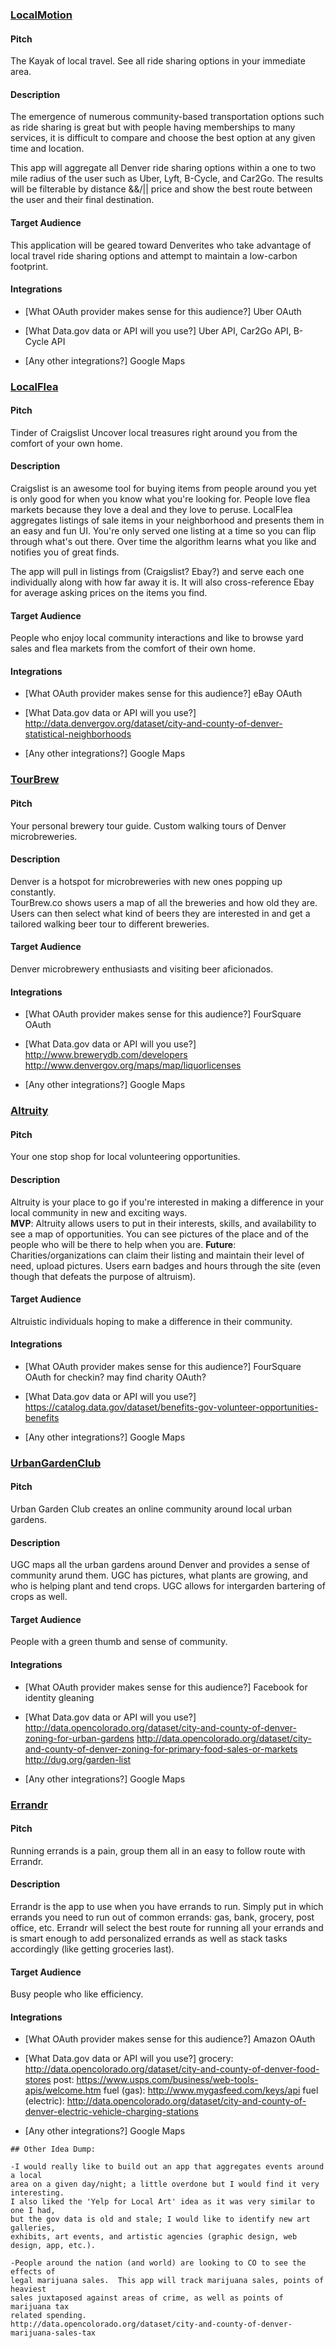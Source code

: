 ### [LocalMotion]

#### Pitch

The Kayak of local travel.
See all ride sharing options in your immediate area.

#### Description

The emergence of numerous community-based transportation options such as ride
sharing is great but with people having memberships to many services, it is
difficult to compare and choose the best option at any given time and location.

This app will aggregate all Denver ride sharing options within a one to two mile
radius of the user such as Uber, Lyft, B-Cycle, and Car2Go.  The results will be
filterable by distance &&/|| price and show the best route between the user and
their final destination.

#### Target Audience

This application will be geared toward Denverites who take advantage of local
travel ride sharing options and attempt to maintain a low-carbon footprint.

#### Integrations

* [What OAuth provider makes sense for this audience?]
  Uber OAuth

* [What Data.gov data or API will you use?]
Uber API, Car2Go API, B-Cycle API

* [Any other integrations?]
Google Maps


### [LocalFlea]

#### Pitch

Tinder of Craigslist
Uncover local treasures right around you from the comfort of your own home.

#### Description

Craigslist is an awesome tool for buying items from people around you yet is only
good for when you know what you're looking for.  People love flea markets because
they love a deal and they love to peruse.  LocalFlea aggregates listings of sale
items in your neighborhood and presents them in an easy and fun UI. You're only
served one listing at a time so you can flip through what's out there.  Over time
the algorithm learns what you like and notifies you of great finds.

The app will pull in listings from (Craigslist? Ebay?) and serve each one individually
along with how far away it is.  It will also cross-reference Ebay for average
asking prices on the items you find.

#### Target Audience

People who enjoy local community interactions and like to browse yard sales and
flea markets from the comfort of their own home.

#### Integrations

* [What OAuth provider makes sense for this audience?]
  eBay OAuth

* [What Data.gov data or API will you use?]
http://data.denvergov.org/dataset/city-and-county-of-denver-statistical-neighborhoods

* [Any other integrations?]
Google Maps


### [TourBrew]

#### Pitch
Your personal brewery tour guide.
Custom walking tours of Denver microbreweries.

#### Description
Denver is a hotspot for microbreweries with new ones popping up constantly.  
TourBrew.co shows users a map of all the breweries and how old they are. Users
can then select what kind of beers they are interested in and get a tailored
walking beer tour to different breweries.

#### Target Audience
Denver microbrewery enthusiasts and visiting beer aficionados.

#### Integrations

* [What OAuth provider makes sense for this audience?]
  FourSquare OAuth

* [What Data.gov data or API will you use?]
http://www.brewerydb.com/developers
http://www.denvergov.org/maps/map/liquorlicenses

* [Any other integrations?]
Google Maps


### [Altruity]

#### Pitch

Your one stop shop for local volunteering opportunities.

#### Description

Altruity is your place to go if you're interested in making a difference in
your local community in new and exciting ways.  
**MVP**: Altruity allows users to put in their interests, skills, and availability
to see a map of opportunities.  You can see pictures of the place and of the
people who will be there to help when you are.
**Future**: Charities/organizations can claim their listing and maintain their
level of need, upload pictures. Users earn badges and hours through the site
(even though that defeats the purpose of altruism).

#### Target Audience
Altruistic individuals hoping to make a difference in their community.

#### Integrations

* [What OAuth provider makes sense for this audience?]
  FourSquare OAuth for checkin? may find charity OAuth?

* [What Data.gov data or API will you use?]
https://catalog.data.gov/dataset/benefits-gov-volunteer-opportunities-benefits

* [Any other integrations?]
Google Maps


### [UrbanGardenClub]

#### Pitch
Urban Garden Club creates an online community around local urban gardens.

#### Description

UGC maps all the urban gardens around Denver and provides a sense of community
arund them.  UGC has pictures, what plants are growing, and who is helping
plant and tend crops. UGC allows for intergarden bartering of crops as well.

#### Target Audience
People with a green thumb and sense of community.

#### Integrations

* [What OAuth provider makes sense for this audience?]
  Facebook for identity gleaning

* [What Data.gov data or API will you use?]
http://data.opencolorado.org/dataset/city-and-county-of-denver-zoning-for-urban-gardens
http://data.opencolorado.org/dataset/city-and-county-of-denver-zoning-for-primary-food-sales-or-markets
http://dug.org/garden-list

* [Any other integrations?]
Google Maps


### [Errandr]

#### Pitch

Running errands is a pain, group them all in an easy to follow route with Errandr.

#### Description

Errandr is the app to use when you have errands to run.  Simply put in which errands
you need to run out of common errands: gas, bank, grocery, post office, etc.
Errandr will select the best route for running all your errands and is smart enough to
add personalized errands as well as stack tasks accordingly (like getting groceries
last).

#### Target Audience
Busy people who like efficiency.

#### Integrations

* [What OAuth provider makes sense for this audience?]
Amazon OAuth

* [What Data.gov data or API will you use?]
grocery: http://data.opencolorado.org/dataset/city-and-county-of-denver-food-stores
post: https://www.usps.com/business/web-tools-apis/welcome.htm
fuel (gas): http://www.mygasfeed.com/keys/api
fuel (electric): http://data.opencolorado.org/dataset/city-and-county-of-denver-electric-vehicle-charging-stations

* [Any other integrations?]
Google Maps

```
## Other Idea Dump:

-I would really like to build out an app that aggregates events around a local
area on a given day/night; a little overdone but I would find it very interesting.
I also liked the 'Yelp for Local Art' idea as it was very similar to one I had,
but the gov data is old and stale; I would like to identify new art galleries,
exhibits, art events, and artistic agencies (graphic design, web design, app, etc.).

-People around the nation (and world) are looking to CO to see the effects of
legal marijuana sales.  This app will track marijuana sales, points of heaviest
sales juxtaposed against areas of crime, as well as points of marijuana tax
related spending.
http://data.opencolorado.org/dataset/city-and-county-of-denver-marijuana-sales-tax
```


[LocalMotion]:http://www.localmotion.co
[LocalFlea]:http://www.localflea.com
[TourBrew]:http://www.tourbrew.co
[Altruity]:http://www.altruity.org
[UrbanGardenClub]:http://www.urbangardenclub.com
[Errandr]:http://www.errandr.com
